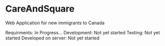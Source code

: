 # CareAndSquare
Web Application for new immigrants to Canada 

Requirments: In Progress...
Development: Not yet started
Testing: Not yet started
Developed on server: Not yet started
